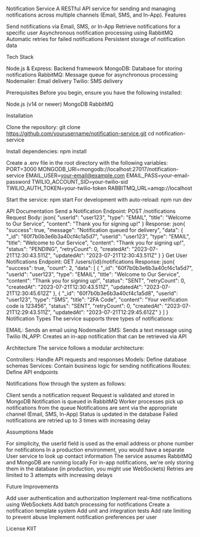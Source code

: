 Notification Service
A RESTful API service for sending and managing notifications across multiple channels (Email, SMS, and In-App).
Features

Send notifications via Email, SMS, or In-App
Retrieve notifications for a specific user
Asynchronous notification processing using RabbitMQ
Automatic retries for failed notifications
Persistent storage of notification data

Tech Stack

Node.js & Express: Backend framework
MongoDB: Database for storing notifications
RabbitMQ: Message queue for asynchronous processing
Nodemailer: Email delivery
Twilio: SMS delivery

Prerequisites
Before you begin, ensure you have the following installed:

Node.js (v14 or newer)
MongoDB
RabbitMQ

Installation

Clone the repository:
git clone https://github.com/yourusername/notification-service.git
cd notification-service

Install dependencies:
npm install

Create a .env file in the root directory with the following variables:
PORT=3000
MONGODB_URI=mongodb://localhost:27017/notification-service
EMAIL_USER=your-email@example.com
EMAIL_PASS=your-email-password
TWILIO_ACCOUNT_SID=your-twilio-sid
TWILIO_AUTH_TOKEN=your-twilio-token
RABBITMQ_URL=amqp://localhost

Start the service:
npm start
For development with auto-reload:
npm run dev


API Documentation
Send a Notification
Endpoint: POST /notifications
Request Body:
json{
  "userId": "user123",
  "type": "EMAIL",
  "title": "Welcome to Our Service",
  "content": "Thank you for signing up!"
}
Response:
json{
  "success": true,
  "message": "Notification queued for delivery",
  "data": {
    "_id": "60f7b0b3e6b3a40cf4c1a5d7",
    "userId": "user123",
    "type": "EMAIL",
    "title": "Welcome to Our Service",
    "content": "Thank you for signing up!",
    "status": "PENDING",
    "retryCount": 0,
    "createdAt": "2023-07-21T12:30:43.511Z",
    "updatedAt": "2023-07-21T12:30:43.511Z"
  }
}
Get User Notifications
Endpoint: GET /users/{id}/notifications
Response:
json{
  "success": true,
  "count": 2,
  "data": [
    {
      "_id": "60f7b0b3e6b3a40cf4c1a5d7",
      "userId": "user123",
      "type": "EMAIL",
      "title": "Welcome to Our Service",
      "content": "Thank you for signing up!",
      "status": "SENT",
      "retryCount": 0,
      "createdAt": "2023-07-21T12:30:43.511Z",
      "updatedAt": "2023-07-21T12:30:45.612Z"
    },
    {
      "_id": "60f7b0b3e6b3a40cf4c1a5d8",
      "userId": "user123",
      "type": "SMS",
      "title": "2FA Code",
      "content": "Your verification code is 123456",
      "status": "SENT",
      "retryCount": 0,
      "createdAt": "2023-07-21T12:29:43.511Z",
      "updatedAt": "2023-07-21T12:29:45.612Z"
    }
  ]
}
Notification Types
The service supports three types of notifications:

EMAIL: Sends an email using Nodemailer
SMS: Sends a text message using Twilio
IN_APP: Creates an in-app notification that can be retrieved via API

Architecture
The service follows a modular architecture:

Controllers: Handle API requests and responses
Models: Define database schemas
Services: Contain business logic for sending notifications
Routes: Define API endpoints

Notifications flow through the system as follows:

Client sends a notification request
Request is validated and stored in MongoDB
Notification is queued in RabbitMQ
Worker processes pick up notifications from the queue
Notifications are sent via the appropriate channel (Email, SMS, In-App)
Status is updated in the database
Failed notifications are retried up to 3 times with increasing delay

Assumptions Made

For simplicity, the userId field is used as the email address or phone number for notifications
In a production environment, you would have a separate User service to look up contact information
The service assumes RabbitMQ and MongoDB are running locally
For in-app notifications, we're only storing them in the database (in production, you might use WebSockets)
Retries are limited to 3 attempts with increasing delays

Future Improvements

Add user authentication and authorization
Implement real-time notifications using WebSockets
Add batch processing for notifications
Create a notification template system
Add unit and integration tests
Add rate limiting to prevent abuse
Implement notification preferences per user

License
KIIT